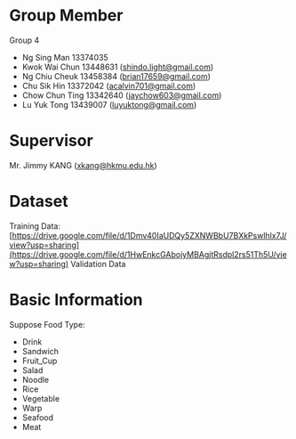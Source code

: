 # Group Member
Group 4
- Ng Sing Man 13374035
- Kwok Wai Chun 13448631 (shindo.light@gmail.com)
- Ng Chiu Cheuk 13458384 (brian17659@gmail.com)
- Chu Sik Hin 13372042 (acalvin701@gmail.com)
- Chow Chun Ting 13342640 (jaychow603@gmail.com)
- Lu Yuk Tong 13439007 (luyuktong@gmail.com)

# Supervisor
Mr. Jimmy KANG (xkang@hkmu.edu.hk)

# Dataset
Training Data: [https://drive.google.com/file/d/1Dmv40IaUDQy5ZXNWBbU7BXkPswlhlx7J/view?usp=sharing](https://drive.google.com/file/d/1HwEnkcGAbojyMBAgjtRsdpl2rs51Th5U/view?usp=sharing)
Validation Data 

# Basic Information
Suppose Food Type: 
- Drink
- Sandwich
- Fruit_Cup
- Salad
- Noodle
- Rice
- Vegetable
- Warp
- Seafood
- Meat
